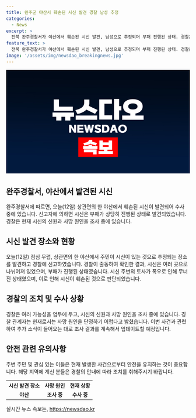 ```yaml
---
title: 완주군 야산서 훼손된 시신 발견 경찰 남성 추정
categories:
  - News
excerpt: >
  전북 완주경찰서가 야산에서 훼손된 시신 발견, 남성으로 추정되며 부패 진행된 상태. 경찰은 강력범죄 가능성 염두, 신원과 사망 원인 조사 중. 폭우로 토사가 무너져 시신 훼손, 사망 원인 미상.
feature_text: >
  전북 완주경찰서가 야산에서 훼손된 시신 발견, 남성으로 추정되며 부패 진행된 상태. 경찰은 강력범죄 가능성 염두, 신원과 사망 원인 조사 중. 폭우로 토사가 무너져 시신 훼손, 사망 원인 미상.
image: '/assets/img/newsdao_breakingnews.jpg'
---
```


<p><img src="/assets/img/newsdao_breakingnews.jpg" alt="koreaapp 속보" /></p>

<h2>완주경찰서, 야산에서 발견된 시신</h2>

<p data-ke-size="size16">완주경찰서에 따르면, 오늘(12일) 상관면의 한 야산에서 훼손된 시신이 발견되어 수사 중에 있습니다. 신고자에 의하면 시신은 부패가 상당히 진행된 상태로 발견되었습니다. 경찰은 현재 시신의 신원과 사망 원인을 조사 중에 있습니다.</p>

<h2 data-ke-size="size26">시신 발견 장소와 현황</h2>

<p data-ke-size="size16">오늘(12일) 점심 무렵, 상관면의 한 야산에서 주민이 시신이 있는 것으로 추정되는 장소를 발견하고 경찰에 신고하였습니다. 경찰이 출동하여 확인한 결과, 시신은 여러 곳으로 나뉘어져 있었으며, 부패가 진행된 상태였습니다. 시신 주변의 토사가 폭우로 인해 무너진 상태였으며, 이로 인해 시신이 훼손된 것으로 판단되었습니다.</p>

<h2 data-ke-size="size26">경찰의 조치 및 수사 상황</h2>

<p data-ke-size="size16">경찰은 여러 가능성을 염두에 두고, 시신의 신원과 사망 원인을 조사 중에 있습니다. 경찰 관계자는 현재로서는 사망 원인을 단정하기 어렵다고 밝혔습니다. 이번 사건과 관련하여 추가 소식이 들어오는 대로 조사 결과를 계속해서 업데이트할 예정입니다.</p>

<h2 data-ke-size="size26">안전 관련 유의사항</h2>

<p data-ke-size="size16">주변 주민 및 관심 있는 이들은 현재 발생한 사건으로부터 안전을 유지하는 것이 중요합니다. 해당 지역에 계신 분들은 경찰의 안내에 따라 조치를 취해주시기 바랍니다.</p>

<table>
    <tr>
        <th>시신 발견 장소</th>
        <th>사망 원인</th>
        <th>현재 상황</th>
    </tr>
    <tr>
        <td style="text-align: center; height: 17px;"><b>야산</b></td>
        <td style="text-align: center; height: 17px;"><b>조사 중</b></td>
        <td style="text-align: center; height: 17px;"><b>수사 중</b></td>
    </tr>
</table>
실시간 뉴스 속보는, <a href="https://newsdao.kr" rel="dofollow">https://newsdao.kr</a>


